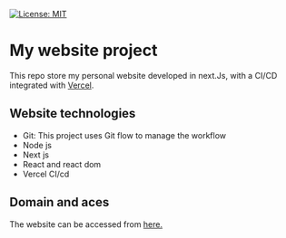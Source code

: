 [![License: MIT](https://img.shields.io/badge/License-MIT-yellow.svg)](https://opensource.org/licenses/MIT)

# My website project 
 This repo store my personal website developed in next.Js, with a CI/CD integrated with [Vercel](https://vercel.com/). 



##  Website technologies 

- Git: This project uses Git flow to manage the workflow
- Node js
- Next js
- React and react dom
- Vercel CI/cd


## Domain and aces

The website can be accessed from [here.](iagomoreira.com.br)



